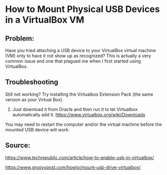 
# How to Mount Physical USB Devices in a VirtualBox VM

## Problem:
Have you tried attaching a USB device to your VirtualBox virtual machine (VM) only to have it not show up as recognized? This is actually a very common issue and one that plagued me when I first started using VirtualBox. 

## Troubleshooting

Still not working? Try installing the Virtualbox Extension Pack (the same version as your Virtual Box). 

1. Just download it from Oracle and then run it to let Virtualbox automatically add it.
<https://www.virtualbox.org/wiki/Downloads>

You may need to restart the computer and/or the virtual machine before the mounted USB device will work.


## Source:
<https://www.techrepublic.com/article/how-to-enable-usb-in-virtualbox/>

<https://www.groovypost.com/howto/mount-usb-drive-virtualbox/>


